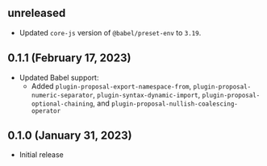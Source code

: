 ## unreleased

* Updated `core-js` version of `@babel/preset-env` to `3.19`.

## 0.1.1 (February 17, 2023)

* Updated Babel support:
  * Added `plugin-proposal-export-namespace-from`, `plugin-proposal-numeric-separator`, `plugin-syntax-dynamic-import`, `plugin-proposal-optional-chaining`, and `plugin-proposal-nullish-coalescing-operator`

## 0.1.0 (January 31, 2023)

* Initial release
